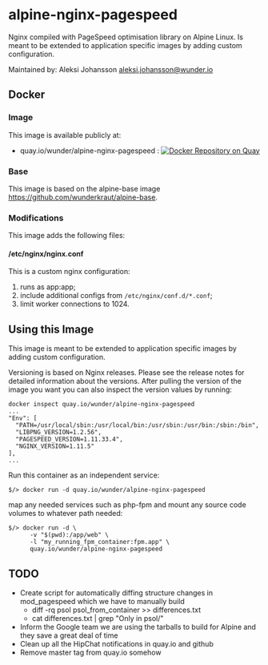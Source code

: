# alpine-nginx-pagespeed

Nginx compiled with PageSpeed optimisation library on Alpine Linux. Is meant to be extended to application specific images by adding custom configuration.

Maintained by: Aleksi Johansson <aleksi.johansson@wunder.io>

## Docker

### Image

This image is available publicly at:

- quay.io/wunder/alpine-nginx-pagespeed : [![Docker Repository on Quay](https://quay.io/repository/wunder/alpine-nginx-pagespeed/status "Docker Repository on Quay")](https://quay.io/repository/wunder/alpine-nginx-pagespeed)

### Base

This image is based on the alpine-base image https://github.com/wunderkraut/alpine-base.

### Modifications

This image adds the following files:

#### /etc/nginx/nginx.conf

This is a custom nginx configuration:

1. runs as app:app;
2. include additional configs from `/etc/nginx/conf.d/*.conf`;
3. limit worker connections to 1024.

## Using this Image

This image is meant to be extended to application specific images by adding custom configuration.

Versioning is based on Nginx releases. Please see the release notes for detailed information about the versions. After pulling the version of the image you want you can also inspect the version values by running:
```
docker inspect quay.io/wunder/alpine-nginx-pagespeed
...
"Env": [
  "PATH=/usr/local/sbin:/usr/local/bin:/usr/sbin:/usr/bin:/sbin:/bin",
  "LIBPNG_VERSION=1.2.56",
  "PAGESPEED_VERSION=1.11.33.4",
  "NGINX_VERSION=1.11.5"
],
...
```

Run this container as an independent service:

```
$/> docker run -d quay.io/wunder/alpine-nginx-pagespeed
```

map any needed services such as php-fpm and mount any source code volumes to whatever path needed:

```
$/> docker run -d \
      -v "$(pwd):/app/web" \
      -l "my_running_fpm_container:fpm.app" \
      quay.io/wunder/alpine-nginx-pagespeed
```

## TODO

- Create script for automatically diffing structure changes in mod_pagespeed which we have to manually build
  - diff -rq psol psol_from_container >> differences.txt
  - cat differences.txt | grep "Only in psol/"
- Inform the Google team we are using the tarballs to build for Alpine and they save a great deal of time
- Clean up all the HipChat notifications in quay.io and github
- Remove master tag from quay.io somehow
